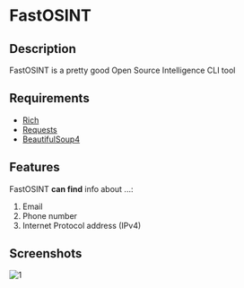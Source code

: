 # FastOSINT

## Description
FastOSINT is a pretty good Open Source Intelligence CLI tool

## Requirements
- [Rich](https://pypi.org/project/rich/)
- [Requests](https://pypi.org/project/requests/)
- [BeautifulSoup4](https://pypi.org/project/beautifulsoup4/)

## Features
FastOSINT **can find** info about ...:

1. Email
2. Phone number
3. Internet Protocol address (IPv4)

## Screenshots
![1](https://github.com/user-attachments/assets/040e3e3e-248c-4c32-8858-dd4d866034e6)
